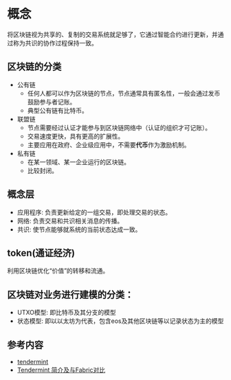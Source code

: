 # 概念

将区块链视为共享的、复制的交易系统就足够了，它通过智能合约进行更新，并通过称为共识的协作过程保持一致。

## 区块链的分类

- 公有链
  - 任何人都可以作为区块链的节点，节点通常具有匿名性，一般会通过发币鼓励参与者记账。
  - 典型公有链有比特币。
- 联盟链
  - 节点需要经过认证才能参与到区块链网络中（认证的组织才可记账）。
  - 交易速度更快，具有更高的扩展性。
  - 主要应用在政府、企业级应用中，不需要**代币**作为激励机制。
- 私有链
  - 在某一领域、某一企业运行的区块链。
  - 比较封闭。

## 概念层

- 应用程序: 负责更新给定的一组交易，即处理交易的状态。
- 网络: 负责交易和共识相关消息的传播。
- 共识: 使节点能够就系统的当前状态达成一致。

## token(通证经济)

利用区块链优化“价值”的转移和流通。

## 区块链对业务进行建模的分类：

- UTXO模型: 即比特币及其分支的模型
- 状态模型: 即以以太坊为代表，包含eos及其他区块链等以记录状态为主的模型


## 参考内容

- [tendermint](https://github.com/tendermint/tendermint)
- [Tendermint 简介及与Fabric对比](https://www.jianshu.com/p/54902d36caff)
